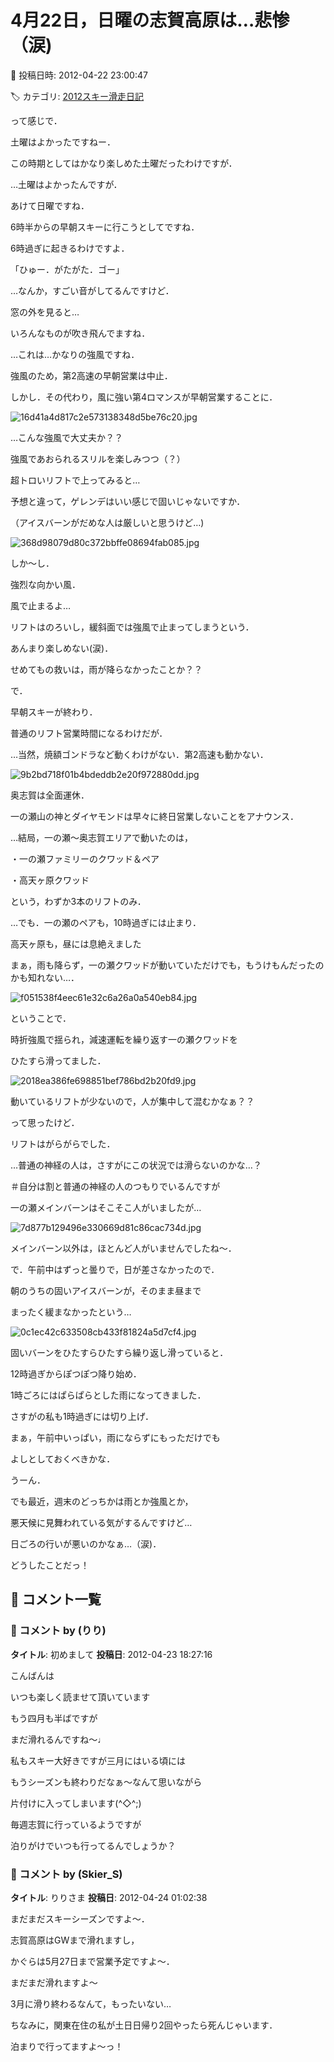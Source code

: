 # 4月22日，日曜の志賀高原は…悲惨（涙)

📅 投稿日時: 2012-04-22 23:00:47

🏷️ カテゴリ: [2012スキー滑走日記](cca3a0e9524e0203150f790b1fc3c71ad.md)

って感じで．


土曜はよかったですねー．


この時期としてはかなり楽しめた土曜だったわけですが．


…土曜はよかったんですが．





あけて日曜ですね．


6時半からの早朝スキーに行こうとしてですね．


6時過ぎに起きるわけですよ．


「ひゅー．がたがた．ゴー」


…なんか，すごい音がしてるんですけど．





窓の外を見ると…


いろんなものが吹き飛んでますね．


…これは…かなりの強風ですね．





強風のため，第2高速の早朝営業は中止．


しかし．その代わり，風に強い第4ロマンスが早朝営業することに．




![16d41a4d817c2e573138348d5be76c20.jpg](images/16d41a4d817c2e573138348d5be76c20.jpg)




…こんな強風で大丈夫か？？





強風であおられるスリルを楽しみつつ（？）


超トロいリフトで上ってみると…


予想と違って，ゲレンデはいい感じで固いじゃないですか．


（アイスバーンがだめな人は厳しいと思うけど…)




![368d98079d80c372bbffe08694fab085.jpg](images/368d98079d80c372bbffe08694fab085.jpg)







しか～し．


強烈な向かい風．


風で止まるよ…


リフトはのろいし，緩斜面では強風で止まってしまうという．


あんまり楽しめない(涙)．


せめてもの救いは，雨が降らなかったことか？？





で．


早朝スキーが終わり．


普通のリフト営業時間になるわけだが．





…当然，焼額ゴンドラなど動くわけがない．第2高速も動かない．




![9b2bd718f01b4bdeddb2e20f972880dd.jpg](images/9b2bd718f01b4bdeddb2e20f972880dd.jpg)




奥志賀は全面運休．


一の瀬山の神とダイヤモンドは早々に終日営業しないことをアナウンス．


…結局，一の瀬～奥志賀エリアで動いたのは，


・一の瀬ファミリーのクワッド＆ペア


・高天ヶ原クワッド


という，わずか3本のリフトのみ．


…でも．一の瀬のペアも，10時過ぎには止まり．


高天ヶ原も，昼には息絶えました





まぁ，雨も降らず，一の瀬クワッドが動いていただけでも，もうけもんだったのかも知れない…．




![f051538f4eec61e32c6a26a0a540eb84.jpg](images/f051538f4eec61e32c6a26a0a540eb84.jpg)







ということで．


時折強風で揺られ，減速運転を繰り返す一の瀬クワッドを


ひたすら滑ってました．




![2018ea386fe698851bef786bd2b20fd9.jpg](images/2018ea386fe698851bef786bd2b20fd9.jpg)







動いているリフトが少ないので，人が集中して混むかなぁ？？


って思ったけど．


リフトはがらがらでした．


…普通の神経の人は，さすがにこの状況では滑らないのかな…？


＃自分は割と普通の神経の人のつもりでいるんですが





一の瀬メインバーンはそこそこ人がいましたが…




![7d877b129496e330669d81c86cac734d.jpg](images/7d877b129496e330669d81c86cac734d.jpg)




メインバーン以外は，ほとんど人がいませんでしたね～．





で．午前中はずっと曇りで，日が差さなかったので．


朝のうちの固いアイスバーンが，そのまま昼まで


まったく緩まなかったという…




![0c1ec42c633508cb433f81824a5d7cf4.jpg](images/0c1ec42c633508cb433f81824a5d7cf4.jpg)







固いバーンをひたすらひたすら繰り返し滑っていると．


12時過ぎからぽつぽつ降り始め．


1時ごろにはぱらぱらとした雨になってきました．


さすがの私も1時過ぎには切り上げ．


まぁ，午前中いっぱい，雨にならずにもっただけでも


よしとしておくべきかな．





うーん．


でも最近，週末のどっちかは雨とか強風とか，


悪天候に見舞われている気がするんですけど…


日ごろの行いが悪いのかなぁ…（涙)．


どうしたことだっ！

## 💬 コメント一覧

### 💬 コメント by (りり)
**タイトル**: 初めまして
**投稿日**: 2012-04-23 18:27:16

こんばんは

いつも楽しく読ませて頂いています



もう四月も半ばですが

まだ滑れるんですね～♩

私もスキー大好きですが三月にはいる頃には

もうシーズンも終わりだなぁ～なんて思いながら

片付けに入ってしまいます(^◇^;)



毎週志賀に行っているようですが

泊りがけでいつも行ってるんでしょうか？

### 💬 コメント by (Skier_S)
**タイトル**: りりさま
**投稿日**: 2012-04-24 01:02:38

まだまだスキーシーズンですよ～．

志賀高原はGWまで滑れますし，

かぐらは5月27日まで営業予定ですよ～．

まだまだ滑れますよ～

3月に滑り終わるなんて，もったいない…



ちなみに，関東在住の私が土日日帰り2回やったら死んじゃいます．

泊まりで行ってますよ～っ！

